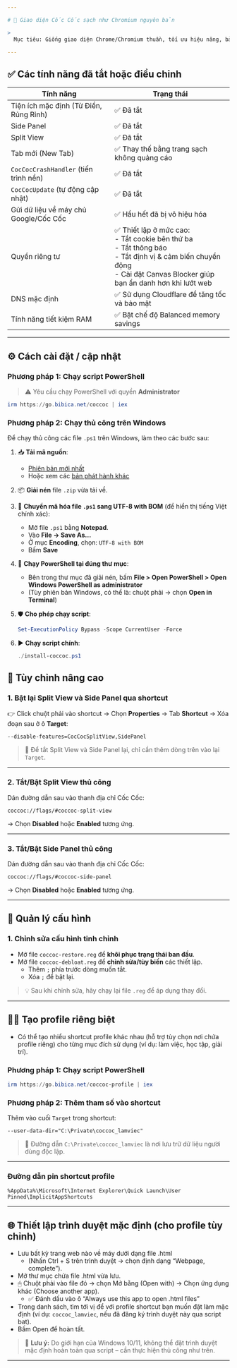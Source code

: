 ```yaml
---

# 🧼 Giao diện Cốc Cốc sạch như Chromium nguyên bản

>
  Mục tiêu: Giống giao diện Chrome/Chromium thuần, tối ưu hiệu năng, bảo vệ quyền riêng tư, dễ tùy chỉnh theo nhu cầu cá nhân.

---
```


## ✅ Các tính năng đã tắt hoặc điều chỉnh

| Tính năng | Trạng thái |
|----------|------------|
| Tiện ích mặc định (Từ Điển, Rủng Rỉnh) | ✅ Đã tắt |
| Side Panel | ✅ Đã tắt |
| Split View | ✅ Đã tắt |
| Tab mới (New Tab) | ✅ Thay thế bằng trang sạch không quảng cáo |
| `CocCocCrashHandler` (tiến trình nền) | ✅ Đã tắt |
| `CocCocUpdate` (tự động cập nhật) | ✅ Đã tắt |
| Gửi dữ liệu về máy chủ Google/Cốc Cốc | ✅ Hầu hết đã bị vô hiệu hóa |
| Quyền riêng tư | ✅ Thiết lập ở mức cao:<br> - Tắt cookie bên thứ ba<br> - Tắt thông báo<br> - Tắt định vị & cảm biến chuyển động <br> - Cài đặt Canvas Blocker giúp bạn ẩn danh hơn khi lướt web|
| DNS mặc định | ✅ Sử dụng Cloudflare để tăng tốc và bảo mật |
| Tính năng tiết kiệm RAM | ✅ Bật chế độ Balanced memory savings |

---

## ⚙️ Cách cài đặt / cập nhật

### Phương pháp 1: Chạy script PowerShell

> ⚠️ Yêu cầu chạy PowerShell với quyền **Administrator**

```powershell
irm https://go.bibica.net/coccoc | iex
```

### Phương pháp 2: Chạy thủ công trên Windows

Để chạy thủ công các file `.ps1` trên Windows, làm theo các bước sau:

1. 📥 **Tải mã nguồn**:

   * [Phiên bản mới nhất](https://github.com/bibicadotnet/coccoc-debloat/archive/latest.zip)
   * Hoặc xem các [bản phát hành khác](https://github.com/bibicadotnet/coccoc-debloat/releases)

2. 📦 **Giải nén** file `.zip` vừa tải về.

3. 📝 **Chuyển mã hóa file `.ps1` sang UTF-8 with BOM** (để hiển thị tiếng Việt chính xác):

   * Mở file `.ps1` bằng **Notepad**.
   * Vào **File → Save As...**
   * Ở mục **Encoding**, chọn: `UTF-8 with BOM`
   * Bấm **Save**

4. 🚀 **Chạy PowerShell tại đúng thư mục**:

   * Bên trong thư mục đã giải nén, bấm **File > Open PowerShell > Open Windows PowerShell as administrator**
   * (Tùy phiên bản Windows, có thể là: chuột phải → chọn **Open in Terminal**)

5. 🛡️ **Cho phép chạy script**:

   ```powershell
   Set-ExecutionPolicy Bypass -Scope CurrentUser -Force
   ```

6. ▶️ **Chạy script chính**:

   ```powershell
   ./install-coccoc.ps1
   ```

## 🔧 Tùy chỉnh nâng cao

### 1. Bật lại Split View và Side Panel qua shortcut

👉 Click chuột phải vào shortcut → Chọn **Properties** → Tab **Shortcut** → Xóa đoạn sau ở ô **Target**:

```text
--disable-features=CocCocSplitView,SidePanel
```

> 🔁 Để tắt Split View và Side Panel lại, chỉ cần thêm dòng trên vào lại `Target`.

---

### 2. Tắt/Bật Split View thủ công

Dán đường dẫn sau vào thanh địa chỉ Cốc Cốc:

```
coccoc://flags/#coccoc-split-view
```

→ Chọn **Disabled** hoặc **Enabled** tương ứng.

---

### 3. Tắt/Bật Side Panel thủ công

Dán đường dẫn sau vào thanh địa chỉ Cốc Cốc:

```
coccoc://flags/#coccoc-side-panel
```

→ Chọn **Disabled** hoặc **Enabled** tương ứng.

---

## 📁 Quản lý cấu hình

### 1. Chỉnh sửa cấu hình tinh chỉnh

- Mở file `coccoc-restore.reg` để **khôi phục trạng thái ban đầu**.
- Mở file `coccoc-debloat.reg` để **chỉnh sửa/tùy biến** các thiết lập.
    - Thêm `;` phía trước dòng muốn tắt.
    - Xóa `;` để bật lại.

> 💡 Sau khi chỉnh sửa, hãy chạy lại file `.reg` để áp dụng thay đổi.

---

## 🧑‍💼 Tạo profile riêng biệt

- Có thể tạo nhiều shortcut profile khác nhau (hỗ trợ tùy chọn nơi chứa profile riêng) cho từng mục đích sử dụng (ví dụ: làm việc, học tập, giải trí).

### Phương pháp 1: Chạy script PowerShell

```powershell
irm https://go.bibica.net/coccoc-profile | iex
```

### Phương pháp 2: Thêm tham số vào shortcut

Thêm vào cuối `Target` trong shortcut:

```text
--user-data-dir="C:\Private\coccoc_lamviec"
```

> 📁 Đường dẫn `C:\Private\coccoc_lamviec` là nơi lưu trữ dữ liệu người dùng độc lập.

---
### Đường dẫn pin shortcut profile
```
%AppData%\Microsoft\Internet Explorer\Quick Launch\User Pinned\ImplicitAppShortcuts
```

---

## 🌐 Thiết lập trình duyệt mặc định (cho profile tùy chỉnh)

- Lưu bất kỳ trang web nào về máy dưới dạng file .html
  - (Nhấn Ctrl + S trên trình duyệt → chọn định dạng “Webpage, complete”).
- Mở thư mục chứa file .html vừa lưu.
- 🖱 Chuột phải vào file đó → chọn Mở bằng (Open with) → Chọn ứng dụng khác (Choose another app).
  - ✅ Đánh dấu vào ô “Always use this app to open .html files”
- Trong danh sách, tìm tới vị để với profile shortcut bạn muốn đặt làm mặc định (ví dụ: `coccoc_lamviec`, nếu đã đăng ký trình duyệt này qua script bat).
- Bấm Open để hoàn tất.

> 🧠 **Lưu ý:**
> Do giới hạn của Windows 10/11, không thể đặt trình duyệt mặc định hoàn toàn qua script – cần thực hiện thủ công như trên.

---



